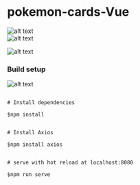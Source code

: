# pokemon-cards-Vue 
![alt text](https://www.animatedimages.org/data/media/1446/animated-pokemon-image-0095.gif)                                
![alt text](https://www.animatedimages.org/data/media/1446/animated-pokemon-image-0020.gif)

![alt text](https://www.animatedimages.org/data/media/1446/animated-pokemon-image-0098.gif)


### Build setup 

![alt text](https://www.animatedimages.org/data/media/1446/animated-pokemon-image-0027.gif)
```

# Install dependencies

$npm install


# Install Axios

$npm install axios


# serve with hot reload at localhost:8080

$npm run serve
```
